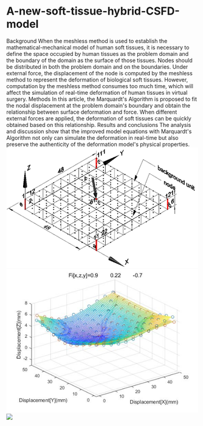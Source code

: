 # A-new-soft-tissue-hybrid-CSFD-model
Background When the meshless method is used to establish the mathematical-mechanical model of human soft tissues, it is necessary to define the space occupied by human tissues as the problem domain and the boundary of the domain as the surface of those tissues. Nodes should be distributed in both the problem domain and on the boundaries. Under external force, the displacement of the node is computed by the meshless method to represent the deformation of biological soft tissues. However, computation by the meshless method consumes too much time, which will affect the simulation of real-time deformation of human tissues in virtual surgery. Methods In this article, the Marquardt's Algorithm is proposed to fit the nodal displacement at the problem domain's boundary and obtain the relationship between surface deformation and force. When different external forces are applied, the deformation of soft tissues can be quickly obtained based on this relationship. Results and conclusions The analysis and discussion show that the improved model equations with Marquardt's Algorithm not only can simulate the deformation in real-time but also preserve the authenticity of the deformation model's physical properties.
![](https://github.com/Lohnwave/A-new-soft-tissue-hybrid-CSFD-model/raw/master/3.png)
![](https://github.com/Lohnwave/A-new-soft-tissue-hybrid-CSFD-model/raw/master/1.jpg)
![](https://github.com/Lohnwave/A-new-soft-tissue-hybrid-CSFD-model/raw/master/5.png)
